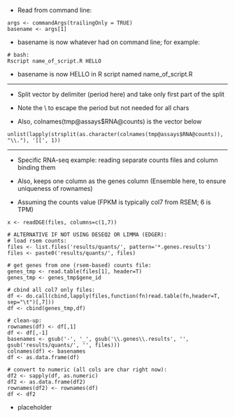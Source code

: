 * Read from command line:

```
args <- commandArgs(trailingOnly = TRUE)
basename <- args[1]
```

* basename is now whatever had on command line; for example:

```
# bash:
Rscript name_of_script.R HELLO
```

* basename is now HELLO in R script named name_of_script.R

---

* Split vector by delimiter (period here) and take only first part of the split

* Note the \\ to escape the period but not needed for all chars

* Also, colnames(tmp@assays$RNA@counts) is the vector below

```
unlist(lapply(strsplit(as.character(colnames(tmp@assays$RNA@counts)), "\\."), '[[', 1))
```

---

* Specific RNA-seq example: reading separate counts files and column binding them

* Also, keeps one column as the genes column (Ensemble here, to ensure uniqueness of rownames)

* Assuming the counts value (FPKM is typically col7 from RSEM; 6 is TPM)

```
x <- readDGE(files, columns=c(1,7))

# ALTERNATIVE IF NOT USING DESEQ2 OR LIMMA (EDGER):
# load rsem counts:
files <- list.files('results/quants/', pattern='*.genes.results')
files <- paste0('results/quants/', files)

# get genes from one (rsem-based) counts file:
genes_tmp <- read.table(files[1], header=T)
genes_tmp <- genes_tmp$gene_id

# cbind all col7 only files:
df <- do.call(cbind,lapply(files,function(fn)read.table(fn,header=T, sep="\t")[,7]))
df <- cbind(genes_tmp,df)

# clean-up:
rownames(df) <- df[,1]
df <- df[,-1]
basenames <- gsub('-', '_', gsub('\\.genes\\.results', '', gsub('results/quants/', '', files)))
colnames(df) <- basenames
df <- as.data.frame(df)

# convert to numeric (all cols are char right now):
df2 <- sapply(df, as.numeric)
df2 <- as.data.frame(df2)
rownames(df2) <- rownames(df)
df <- df2
```

* placeholder
